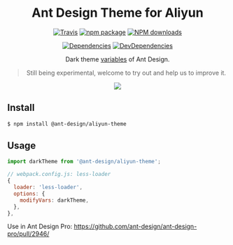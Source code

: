 <h1 align="center">Ant Design Theme for Aliyun</h1>

<div align="center">

[![Travis](https://img.shields.io/travis/ant-design/ant-design-aliyun-theme/master.svg?style=flat-square)](https://travis-ci.org/ant-design/ant-design-aliyun-theme)
[![npm package](https://img.shields.io/npm/v/@ant-design/aliyun-theme.svg?style=flat-square)](https://www.npmjs.org/package/@ant-design/aliyun-theme)
[![NPM downloads](http://img.shields.io/npm/dm/@ant-design/aliyun-theme.svg?style=flat-square)](http://npmjs.com/@ant-design/aliyun-theme)

[![Dependencies](https://img.shields.io/david/ant-design/ant-design-aliyun-theme.svg?style=flat-square)](https://david-dm.org/ant-design/ant-design-aliyun-theme)
[![DevDependencies](https://img.shields.io/david/dev/ant-design/ant-design-aliyun-theme.svg?style=flat-square)](https://david-dm.org/ant-design/ant-design-aliyun-theme?type=dev)

Dark theme [variables](https://github.com/ant-design/ant-design-aliyun-theme/blob/master/index.ts) of Ant Design.

> Still being experimental, welcome to try out and help us to improve it.

![](https://user-images.githubusercontent.com/507615/61530511-d214d200-aa56-11e9-864d-1e8b8e5fc9b1.png)

</div>

## Install

```bash
$ npm install @ant-design/aliyun-theme
```

## Usage

```js
import darkTheme from '@ant-design/aliyun-theme';

// webpack.config.js: less-loader
{
  loader: 'less-loader',
  options: {
    modifyVars: darkTheme,
  },
},
```

Use in Ant Design Pro: https://github.com/ant-design/ant-design-pro/pull/2946/
